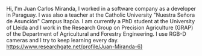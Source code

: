 Hi, I'm Juan Carlos Miranda, I worked in a software company as a developer in Paraguay. I was also a teacher at the Catholic University "Nuestra Señora de Asunción" Campus Itapúa. I am currently a PhD student at the University of Lleida and I work in the Research Group on Precision Agriculture (GRAP) of the Department of Agricultural and Forestry Engineering. I use RGB-D cameras and I try to keep learning every day. [https://www.researchgate.net/profile/Juan-Miranda-6)](https://www.researchgate.net/profile/Juan-Miranda-6)
